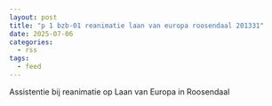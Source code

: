 ```yaml
---
layout: post
title: "p 1 bzb-01 reanimatie laan van europa roosendaal 201331"
date: 2025-07-06
categories: 
  - rss
tags: 
  - feed
---
```


Assistentie bij reanimatie op Laan van Europa in Roosendaal
